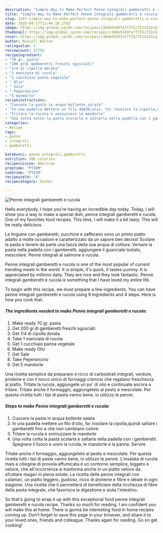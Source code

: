 ```yaml
---
description: "Simple Way to Make Perfect Penne integrali gamberetti e rucola"
title: "Simple Way to Make Perfect Penne integrali gamberetti e rucola"
slug: 3247-simple-way-to-make-perfect-penne-integrali-gamberetti-e-rucola
date: 2020-09-17T11:44:28.278Z
image: https://img-global.cpcdn.com/recipes/c368e9189faff755/751x532cq70/penne-integrali-gamberetti-e-rucola-recipe-main-photo.jpg
thumbnail: https://img-global.cpcdn.com/recipes/c368e9189faff755/751x532cq70/penne-integrali-gamberetti-e-rucola-recipe-main-photo.jpg
cover: https://img-global.cpcdn.com/recipes/c368e9189faff755/751x532cq70/penne-integrali-gamberetti-e-rucola-recipe-main-photo.jpg
author: Russell Walton
ratingvalue: 5
reviewcount: 32756
recipeingredient:
- "70 gr. pasta"
- "200 grdi gamberetti freschi sgusciati"
- "1/4 di cipolla dorata"
- "1 manciata di rucola"
- "1 cucchiaio panna vegetale"
- " Olio"
- " Sale"
- " Peperoncino"
- "5 mandorle"
recipeinstructions:
- "Cuocere la pasta in acqua bollente salata"
- "In una padella mettere un filo d&#39;olio, far rosolare la cipolla,quindi saltare i gamberetti fino a che non cambiano colore."
- "Tritare la rucola e sminuzzare le mandorle"
- "Una volta cotta la pasta scolarla e saltarla nella padella con i gamberetti. Spegnere il fuoco e unire la rucola, le mandorle e la panna. Servire"
categories:
- Recipe
tags:
- penne
- integrali
- gamberetti

katakunci: penne integrali gamberetti 
nutrition: 206 calories
recipecuisine: American
preptime: "PT10M"
cooktime: "PT41M"
recipeyield: "4"
recipecategory: Dinner

---
```



![Penne integrali gamberetti e rucola](https://img-global.cpcdn.com/recipes/c368e9189faff755/751x532cq70/penne-integrali-gamberetti-e-rucola-recipe-main-photo.jpg)

Hello everybody, I hope you're having an incredible day today. Today, I will show you a way to make a special dish, penne integrali gamberetti e rucola. One of my favorites food recipes. This time, I will make it a bit tasty. This will be really delicious.

Le linguine con gamberetti, zucchine e zafferano sono un primo piatto adatto a molte occasioni e caratterizzato da un sapore ben deciso! Scolare la pasta e tenere da parte una tazza della sua acqua di cottura. Versare la pasta nella padella con i gamberetti, aggiungere il guanciale tostato, mescolare. Penne integrali al salmone e rucola.

Penne integrali gamberetti e rucola is one of the most popular of current trending meals in the world. It is simple, it's quick, it tastes yummy. It is appreciated by millions daily. They are nice and they look fantastic. Penne integrali gamberetti e rucola is something that I have loved my entire life.


To begin with this recipe, we must prepare a few ingredients. You can have penne integrali gamberetti e rucola using 9 ingredients and 4 steps. Here is how you cook that.

<!--inarticleads1-->

##### The ingredients needed to make Penne integrali gamberetti e rucola:

1. Make ready 70 gr. pasta
1. Get 200 gr.di gamberetti freschi sgusciati
1. Get 1/4 di cipolla dorata
1. Take 1 manciata di rucola
1. Get 1 cucchiaio panna vegetale
1. Make ready  Olio
1. Get  Sale
1. Take  Peperoncino
1. Get 5 mandorle


Una ricetta semplice da preparare e ricco di carboidrati integrali, verdure, proteine e con il tocco unico di formaggi cremosi che regalano freschezza al piatto. Tritate la rucola, aggiungete un po&#39; di olio e continuate ancora a tritare. Tritate anche il formaggio, aggiungetelo al pesto e mescolate. Per questa ricetta tutti i tipi di pasta vanno bene, io utilizzo le penne. 

<!--inarticleads2-->

##### Steps to make Penne integrali gamberetti e rucola:

1. Cuocere la pasta in acqua bollente salata
1. In una padella mettere un filo d&#39;olio, far rosolare la cipolla,quindi saltare i gamberetti fino a che non cambiano colore.
1. Tritare la rucola e sminuzzare le mandorle
1. Una volta cotta la pasta scolarla e saltarla nella padella con i gamberetti. Spegnere il fuoco e unire la rucola, le mandorle e la panna. Servire


Tritate anche il formaggio, aggiungetelo al pesto e mescolate. Per questa ricetta tutti i tipi di pasta vanno bene, io utilizzo le penne. L&#39;insalata di rucola mais e ciliegine di provola affumicata è un contorno semplice, leggero e veloce, che all&#39;occorrenza si trasforma anche in un piatto veloce da sfruttare magari in piena estate. La ricetta delle penne integrali con calamari, un piatto leggero, gustoso, ricco di proteine e fibre e ideale in ogni stagione. Una ricetta che ti permetterà di beneficiare della ricchezza di fibre della pasta integrale, che favorisce la digestione e aiuta l&#39;intestino. 

So that's going to wrap it up with this exceptional food penne integrali gamberetti e rucola recipe. Thanks so much for reading. I am confident you will make this at home. There is gonna be interesting food in home recipes coming up. Don't forget to save this page in your browser, and share it to your loved ones, friends and colleague. Thanks again for reading. Go on get cooking!
